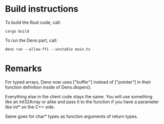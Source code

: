 # Build instructions

To build the Rust code, call:

```
cargo build
```

To run the Deno part, call:

```
deno run --allow-ffi --unstable main.ts
```

# Remarks

For typed arrays, Deno now uses ["buffer"] instead of ["pointer"] in their function definition inside of Deno.dlopen().

Everything else in the client code stays the same. You will use something like an Int32Array or alike and pass it to the function if you have a parameter like int* on the C++ side.

Same goes for char* types as function arguments of return types.